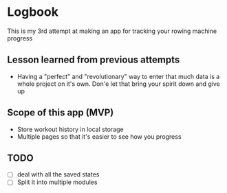 # Logbook

This is my 3rd attempt at making an app for tracking your rowing machine progress

## Lesson learned from previous attempts

- Having a "perfect" and "revolutionary" way to enter that much data is a whole project on it's own. Don'e let that
bring your spirit down and give up

## Scope of this app (MVP)

- Store workout history in local storage
- Multiple pages so that it's easier to see how you progress

## TODO

- [ ] deal with all the saved states
- [ ] Split it into multiple modules
